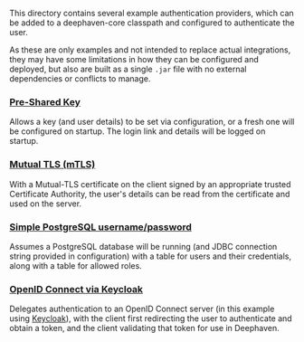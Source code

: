 This directory contains several example authentication providers, which can be added to a deephaven-core classpath
and configured to authenticate the user. 

As these are only examples and not intended to replace actual integrations, they may have some limitations in how
they can be configured and deployed, but also are built as a single `.jar` file with no external dependencies or 
conflicts to manage.

### [Pre-Shared Key](psk)
Allows a key (and user details) to be set via configuration, or a fresh one will be configured on startup. The login
link and details will be logged on startup. 

### [Mutual TLS (mTLS)](mTLS)
With a Mutual-TLS certificate on the client signed by an appropriate trusted Certificate Authority, the user's details
can be read from the certificate and used on the server.

### [Simple PostgreSQL username/password](sql-username-password)
Assumes a PostgreSQL database will be running (and JDBC connection string provided in configuration) with a table
for users and their credentials, along with a table for allowed roles.

### [OpenID Connect via Keycloak](oidc)
Delegates authentication to an OpenID Connect server (in this example using [Keycloak](https://keycloak.org/)), with
the client first redirecting the user to authenticate and obtain a token, and the client validating that token for use
in Deephaven.
